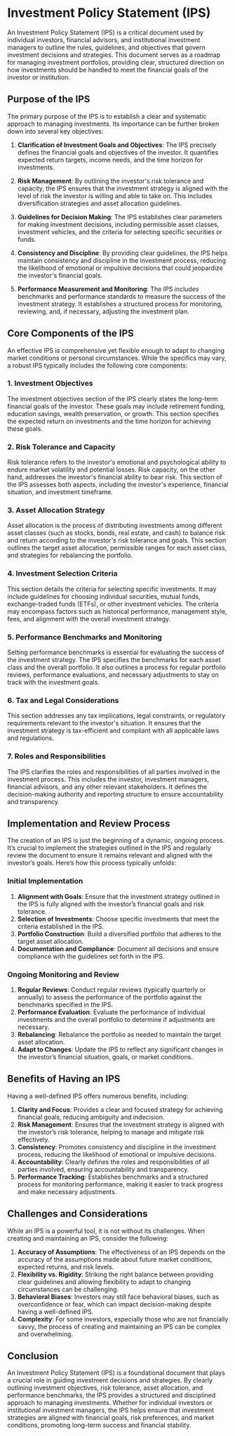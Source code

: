 # Investment Policy Statement (IPS)

An Investment Policy Statement (IPS) is a critical document used by individual investors, financial advisors, and institutional investment managers to outline the rules, guidelines, and objectives that govern investment decisions and strategies. This document serves as a roadmap for managing investment portfolios, providing clear, structured direction on how investments should be handled to meet the financial goals of the investor or institution. 

## Purpose of the IPS

The primary purpose of the IPS is to establish a clear and systematic approach to managing investments. Its importance can be further broken down into several key objectives:

1. **Clarification of Investment Goals and Objectives**: The IPS precisely defines the financial goals and objectives of the investor. It quantifies expected return targets, income needs, and the time horizon for investments.

2. **Risk Management**: By outlining the investor's risk tolerance and capacity, the IPS ensures that the investment strategy is aligned with the level of risk the investor is willing and able to take on. This includes diversification strategies and asset allocation guidelines.

3. **Guidelines for Decision Making**: The IPS establishes clear parameters for making investment decisions, including permissible asset classes, investment vehicles, and the criteria for selecting specific securities or funds.

4. **Consistency and Discipline**: By providing clear guidelines, the IPS helps maintain consistency and discipline in the investment process, reducing the likelihood of emotional or impulsive decisions that could jeopardize the investor's financial goals.

5. **Performance Measurement and Monitoring**: The IPS includes benchmarks and performance standards to measure the success of the investment strategy. It establishes a structured process for monitoring, reviewing, and, if necessary, adjusting the investment plan.

## Core Components of the IPS

An effective IPS is comprehensive yet flexible enough to adapt to changing market conditions or personal circumstances. While the specifics may vary, a robust IPS typically includes the following core components:

### 1. Investment Objectives

The investment objectives section of the IPS clearly states the long-term financial goals of the investor. These goals may include retirement funding, education savings, wealth preservation, or growth. This section specifies the expected return on investments and the time horizon for achieving these goals.

### 2. Risk Tolerance and Capacity

Risk tolerance refers to the investor's emotional and psychological ability to endure market volatility and potential losses. Risk capacity, on the other hand, addresses the investor's financial ability to bear risk. This section of the IPS assesses both aspects, including the investor's experience, financial situation, and investment timeframe.

### 3. Asset Allocation Strategy

Asset allocation is the process of distributing investments among different asset classes (such as stocks, bonds, real estate, and cash) to balance risk and return according to the investor's risk tolerance and goals. This section outlines the target asset allocation, permissible ranges for each asset class, and strategies for rebalancing the portfolio.

### 4. Investment Selection Criteria

This section details the criteria for selecting specific investments. It may include guidelines for choosing individual securities, mutual funds, exchange-traded funds (ETFs), or other investment vehicles. The criteria may encompass factors such as historical performance, management style, fees, and alignment with the overall investment strategy.

### 5. Performance Benchmarks and Monitoring

Setting performance benchmarks is essential for evaluating the success of the investment strategy. The IPS specifies the benchmarks for each asset class and the overall portfolio. It also outlines a process for regular portfolio reviews, performance evaluations, and necessary adjustments to stay on track with the investment goals.

### 6. Tax and Legal Considerations

This section addresses any tax implications, legal constraints, or regulatory requirements relevant to the investor's situation. It ensures that the investment strategy is tax-efficient and compliant with all applicable laws and regulations.

### 7. Roles and Responsibilities

The IPS clarifies the roles and responsibilities of all parties involved in the investment process. This includes the investor, investment managers, financial advisors, and any other relevant stakeholders. It defines the decision-making authority and reporting structure to ensure accountability and transparency.

## Implementation and Review Process

The creation of an IPS is just the beginning of a dynamic, ongoing process. It’s crucial to implement the strategies outlined in the IPS and regularly review the document to ensure it remains relevant and aligned with the investor’s goals. Here’s how this process typically unfolds:

### Initial Implementation

1. **Alignment with Goals**: Ensure that the investment strategy outlined in the IPS is fully aligned with the investor’s financial goals and risk tolerance.
2. **Selection of Investments**: Choose specific investments that meet the criteria established in the IPS.
3. **Portfolio Construction**: Build a diversified portfolio that adheres to the target asset allocation.
4. **Documentation and Compliance**: Document all decisions and ensure compliance with the guidelines set forth in the IPS.

### Ongoing Monitoring and Review

1. **Regular Reviews**: Conduct regular reviews (typically quarterly or annually) to assess the performance of the portfolio against the benchmarks specified in the IPS.
2. **Performance Evaluation**: Evaluate the performance of individual investments and the overall portfolio to determine if adjustments are necessary.
3. **Rebalancing**: Rebalance the portfolio as needed to maintain the target asset allocation.
4. **Adapt to Changes**: Update the IPS to reflect any significant changes in the investor’s financial situation, goals, or market conditions.

## Benefits of Having an IPS

Having a well-defined IPS offers numerous benefits, including:

1. **Clarity and Focus**: Provides a clear and focused strategy for achieving financial goals, reducing ambiguity and indecision.
2. **Risk Management**: Ensures that the investment strategy is aligned with the investor’s risk tolerance, helping to manage and mitigate risk effectively.
3. **Consistency**: Promotes consistency and discipline in the investment process, reducing the likelihood of emotional or impulsive decisions.
4. **Accountability**: Clearly defines the roles and responsibilities of all parties involved, ensuring accountability and transparency.
5. **Performance Tracking**: Establishes benchmarks and a structured process for monitoring performance, making it easier to track progress and make necessary adjustments.

## Challenges and Considerations

While an IPS is a powerful tool, it is not without its challenges. When creating and maintaining an IPS, consider the following:

1. **Accuracy of Assumptions**: The effectiveness of an IPS depends on the accuracy of the assumptions made about future market conditions, expected returns, and risk levels.
2. **Flexibility vs. Rigidity**: Striking the right balance between providing clear guidelines and allowing flexibility to adapt to changing circumstances can be challenging.
3. **Behavioral Biases**: Investors may still face behavioral biases, such as overconfidence or fear, which can impact decision-making despite having a well-defined IPS.
4. **Complexity**: For some investors, especially those who are not financially savvy, the process of creating and maintaining an IPS can be complex and overwhelming.

## Conclusion

An Investment Policy Statement (IPS) is a foundational document that plays a crucial role in guiding investment decisions and strategies. By clearly outlining investment objectives, risk tolerance, asset allocation, and performance benchmarks, the IPS provides a structured and disciplined approach to managing investments. Whether for individual investors or institutional investment managers, the IPS helps ensure that investment strategies are aligned with financial goals, risk preferences, and market conditions, promoting long-term success and financial stability.